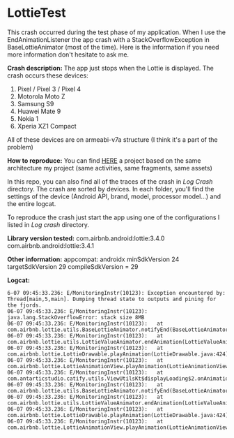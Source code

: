 # LottieTest
This crash occurred during the test phase of my application. When I use the EndAnimationListener the app crash with a StackOverflowException in BaseLottieAnimator (most of the time).
Here is the information if you need more information don't hesitate to ask me.


**Crash description:** 
The app just stops when the Lottie is displayed.
The crash occurs these devices:
1. Pixel / Pixel 3 / Pixel 4
2. Motorola Moto Z
3. Samsung S9
4. Huawei Mate 9
5. Nokia 1
6. Xperia XZ1 Compact

All of these devices are on armeabi-v7a structure (I think it's a part of the problem) 


**How to reproduce:**
You can find [HERE](https://github.com/MickaelCalatr/LottieTest) a project based on the same architecture my project (same activities, same fragments, same assets) 

In this repo, you can also find all of the traces of the crash in _Log Crash_ directory. The crash are sorted by devices. In each folder, you'll find the settings of the device (Android API, brand, model, processor model...) and the entire logcat.

To reproduce the crash just start the app using one of the configurations I listed in _Log crash_ directory.


**Library version tested:**
com.airbnb.android:lottie:3.4.0
com.airbnb.android:lottie:3.4.1


**Other information:**
appcompat: androidx
minSdkVersion 24
targetSdkVersion 29
compileSdkVersion = 29


**Logcat:**
```
6-07 09:45:33.236: E/MonitoringInstr(10123): Exception encountered by: Thread[main,5,main]. Dumping thread state to outputs and pining for the fjords.
06-07 09:45:33.236: E/MonitoringInstr(10123): java.lang.StackOverflowError: stack size 8MB
06-07 09:45:33.236: E/MonitoringInstr(10123): 	at com.airbnb.lottie.utils.BaseLottieAnimator.notifyEnd(BaseLottieAnimator.java:71)
06-07 09:45:33.236: E/MonitoringInstr(10123): 	at com.airbnb.lottie.utils.LottieValueAnimator.endAnimation(LottieValueAnimator.java:217)
06-07 09:45:33.236: E/MonitoringInstr(10123): 	at com.airbnb.lottie.LottieDrawable.playAnimation(LottieDrawable.java:424)
06-07 09:45:33.236: E/MonitoringInstr(10123): 	at com.airbnb.lottie.LottieAnimationView.playAnimation(LottieAnimationView.java:550)
06-07 09:45:33.236: E/MonitoringInstr(10123): 	at com.antarticstudio.catify.utils.ViewUtilsKt$displayLoading$2.onAnimationEnd(ViewUtils.kt:33)
06-07 09:45:33.236: E/MonitoringInstr(10123): 	at com.airbnb.lottie.utils.BaseLottieAnimator.notifyEnd(BaseLottieAnimator.java:75)
06-07 09:45:33.236: E/MonitoringInstr(10123): 	at com.airbnb.lottie.utils.LottieValueAnimator.endAnimation(LottieValueAnimator.java:217)
06-07 09:45:33.236: E/MonitoringInstr(10123): 	at com.airbnb.lottie.LottieDrawable.playAnimation(LottieDrawable.java:424)
06-07 09:45:33.236: E/MonitoringInstr(10123): 	at com.airbnb.lottie.LottieAnimationView.playAnimation(LottieAnimationView.java:550)
```


